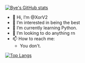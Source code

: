 [![Bye's GitHub stats](https://github-readme-stats.vercel.app/api?username=XorV2&count_private&show_icons=true)](https://github.com/XorV2)

- 👋 Hi, I’m @XorV2
- 👀 I’m interested in being the best
- 🌱 I’m currently learning Python.
- 💞️ I’m looking to do anything rn
- 📫 How to reach me:
  - You don't.

[![Top Langs](https://github-readme-stats.vercel.app/api/top-langs/?username=XorV2&layout=compact&hide=scss,sass,css,html)](https://github.com/XorV2)
